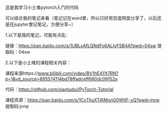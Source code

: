 这是我学习小土堆pytorch入门的代码

可以结合我的笔记来看（笔记记在word里，所以只好用百度网盘分享了，以后还是在jupyter里记笔记，方便分享~）

1.以下是我的笔记，可能有点乱:

链接：https://pan.baidu.com/s/1UBLxAfLQNdFo6ALIyFSB4A?pwd=04sw 
提取码：04sw

2.以下是小土堆的课程相关内容：

课程来源https://www.bilibili.com/video/BV1hE411t7RN?p=1&vd_source=895574114bd78ffadceff680dc09152a

代码：https://github.com/xiaotudui/PyTorch-Tutorial

课程资源：https://pan.baidu.com/s/1CvTIjuXT4tMonG0WltF-vQ?pwd=jnnp 提取码:jnnp
